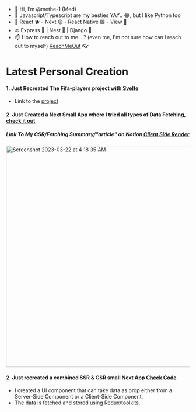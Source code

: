 - 👋 Hi, I’m @methe-1 (Med)
- 👀 Javascript/Typescript are my besties YAY.. 😂, but I like Python too
- 🌱 React 🫐 - Next 🟡 - React Native 🟪 - View 🐸
- 🔙 Express 🌲 | Nest 🧧 | Django 📗
- 📫 How to reach out to me ...? (even me, I'm not sure how can I reach out to myself) [ReachMeOut](https://methe-1.github.io/portfolio/) 👓

<!---
methe-1/methe-1 is a ✨ special ✨ repository because its `README.md` (this file) appears on your GitHub profile.
You can click the Preview link to take a look at your changes.
--->
# Latest Personal Creation

#### 1. Just Recreated The Fifa-players project with [Svelte](https://github.com/sveltejs/kit/tree/master/packages/create-svelte)
   - Link to the [project](https://svelte-fifa-qbu97afcp-methe.vercel.app)
#### 2. Just Created a Next Small App where I tried all types of Data Fetching, [**check it out**](https://fifa-test-methe.vercel.app)
##### Link To My CSR/Fetching Summary/"article" on Notion [Client Side Render](https://locrian-haddock-df9.notion.site/How-To-CSR-Client-Side-Render-Fetch-2bc490d5b4a9482c9f70e9283e680d50)
[<img width="606" alt="Screenshot 2023-03-22 at 4 18 35 AM" src="https://user-images.githubusercontent.com/48709189/226793446-a95a874a-d58e-45b1-bf72-46dda47827bc.png">](https://fifa-test-methe.vercel.app)

#### 2. Just recreated a combined SSR & CSR small Next App [Check Code](https://github.com/methe-1/Next-Combine-SSR-With-SSG) 
- I created a UI component that can take data as prop either from a Server-Side Component or a Client-Side Component. 
- The data is fetched and stored using Redux/toolkits. 
